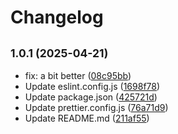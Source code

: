 # Changelog

## <small>1.0.1 (2025-04-21)</small>

* fix: a bit better ([08c95bb](https://github.com/k4itrun/wish/commit/08c95bb))
* Update eslint.config.js ([1698f78](https://github.com/k4itrun/wish/commit/1698f78))
* Update package.json ([425721d](https://github.com/k4itrun/wish/commit/425721d))
* Update prettier.config.js ([76a71d9](https://github.com/k4itrun/wish/commit/76a71d9))
* Update README.md ([211af55](https://github.com/k4itrun/wish/commit/211af55))
